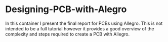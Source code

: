 # Designing-PCB-with-Alegro
In this container I present the final report for PCBs using Allegro. This is not intended to be a full tutorial however it provides a good overview of the complexity and steps required to create a PCB with Allegro.
